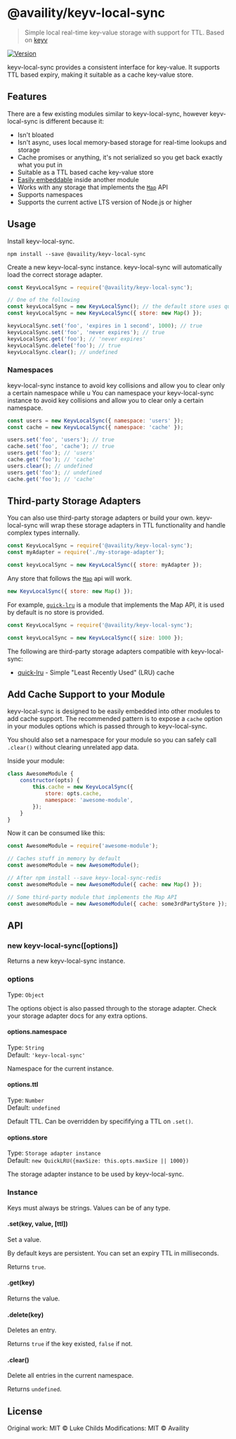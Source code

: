 # @availity/keyv-local-sync

> Simple local real-time key-value storage with support for TTL. Based on [keyv](https://github.com/lukechilds/keyv)

[![Version](https://img.shields.io/npm/v/@availity/keyv-local-sync.svg?style=for-the-badge)](https://www.npmjs.com/package/@availity/keyv-local-sync)

keyv-local-sync provides a consistent interface for key-value. It supports TTL based expiry, making it suitable as a cache key-value store.

## Features

There are a few existing modules similar to keyv-local-sync, however keyv-local-sync is different because it:

-   Isn't bloated
-   Isn't async, uses local memory-based storage for real-time lookups and storage
-   Cache promises or anything, it's not serialized so you get back exactly what you put in
-   Suitable as a TTL based cache key-value store
-   [Easily embeddable](#add-cache-support-to-your-module) inside another module
-   Works with any storage that implements the [`Map`](https://developer.mozilla.org/en-US/docs/Web/JavaScript/Reference/Global_Objects/Map) API
-   Supports namespaces
-   Supports the current active LTS version of Node.js or higher

## Usage

Install keyv-local-sync.

```
npm install --save @availity/keyv-local-sync
```

Create a new keyv-local-sync instance. keyv-local-sync will automatically load the correct storage adapter.

```js
const KeyvLocalSync = require('@availity/keyv-local-sync');

// One of the following
const keyvLocalSync = new KeyvLocalSync(); // the default store uses quick-lru
const keyvLocalSync = new KeyvLocalSync({ store: new Map() });

keyvLocalSync.set('foo', 'expires in 1 second', 1000); // true
keyvLocalSync.set('foo', 'never expires'); // true
keyvLocalSync.get('foo'); // 'never expires'
keyvLocalSync.delete('foo'); // true
keyvLocalSync.clear(); // undefined
```

### Namespaces

keyv-local-sync instance to avoid key collisions and allow you to clear only a certain namespace while u
You can namespace your keyv-local-sync instance to avoid key collisions and allow you to clear only a certain namespace.

```js
const users = new KeyvLocalSync({ namespace: 'users' });
const cache = new KeyvLocalSync({ namespace: 'cache' });

users.set('foo', 'users'); // true
cache.set('foo', 'cache'); // true
users.get('foo'); // 'users'
cache.get('foo'); // 'cache'
users.clear(); // undefined
users.get('foo'); // undefined
cache.get('foo'); // 'cache'
```

## Third-party Storage Adapters

You can also use third-party storage adapters or build your own. keyv-local-sync will wrap these storage adapters in TTL functionality and handle complex types internally.

```js
const KeyvLocalSync = require('@availity/keyv-local-sync');
const myAdapter = require('./my-storage-adapter');

const keyvLocalSync = new KeyvLocalSync({ store: myAdapter });
```

Any store that follows the [`Map`](https://developer.mozilla.org/en-US/docs/Web/JavaScript/Reference/Global_Objects/Map) api will work.

```js
new KeyvLocalSync({ store: new Map() });
```

For example, [`quick-lru`](https://github.com/sindresorhus/quick-lru) is a module that implements the Map API, it is used by default is no store is provided.

```js
const KeyvLocalSync = require('@availity/keyv-local-sync');

const keyvLocalSync = new KeyvLocalSync({ size: 1000 });
```

The following are third-party storage adapters compatible with keyv-local-sync:

-   [quick-lru](https://github.com/sindresorhus/quick-lru) - Simple "Least Recently Used" (LRU) cache

## Add Cache Support to your Module

keyv-local-sync is designed to be easily embedded into other modules to add cache support. The recommended pattern is to expose a `cache` option in your modules options which is passed through to keyv-local-sync.

You should also set a namespace for your module so you can safely call `.clear()` without clearing unrelated app data.

Inside your module:

```js
class AwesomeModule {
    constructor(opts) {
        this.cache = new KeyvLocalSync({
            store: opts.cache,
            namespace: 'awesome-module',
        });
    }
}
```

Now it can be consumed like this:

```js
const AwesomeModule = require('awesome-module');

// Caches stuff in memory by default
const awesomeModule = new AwesomeModule();

// After npm install --save keyv-local-sync-redis
const awesomeModule = new AwesomeModule({ cache: new Map() });

// Some third-party module that implements the Map API
const awesomeModule = new AwesomeModule({ cache: some3rdPartyStore });
```

## API

### new keyv-local-sync([options])

Returns a new keyv-local-sync instance.

### options

Type: `Object`

The options object is also passed through to the storage adapter. Check your storage adapter docs for any extra options.

#### options.namespace

Type: `String`<br>
Default: `'keyv-local-sync'`

Namespace for the current instance.

#### options.ttl

Type: `Number`<br>
Default: `undefined`

Default TTL. Can be overridden by specififying a TTL on `.set()`.

#### options.store

Type: `Storage adapter instance`<br>
Default: `new QuickLRU({maxSize: this.opts.maxSize || 1000})`

The storage adapter instance to be used by keyv-local-sync.

### Instance

Keys must always be strings. Values can be of any type.

#### .set(key, value, [ttl])

Set a value.

By default keys are persistent. You can set an expiry TTL in milliseconds.

Returns `true`.

#### .get(key)

Returns the value.

#### .delete(key)

Deletes an entry.

Returns `true` if the key existed, `false` if not.

#### .clear()

Delete all entries in the current namespace.

Returns `undefined`.

## License

Original work: MIT © Luke Childs
Modifications: MIT © Availity
